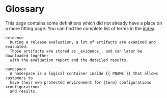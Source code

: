 <!--
SPDX-FileCopyrightText: 2024 grow platform GmbH

SPDX-License-Identifier: MIT
-->

# Glossary

This page contains some definitions which did not already have a place
on a more fitting page. You can find the complete list of terms in the
[index](genindex).

```{glossary}
evidence
  During a release evaluation, a lot of artifacts are examined and evaluated.
  Those artifacts are stored as _evidence_, and can later be downloaded together
  with the evaluation report and the detailed results.

namespace
  A namespace is a logical container inside {{ PNAME }} that allows customers to
  have their own protected environment for {term}`configurations <configuration>`
  and results.
```
